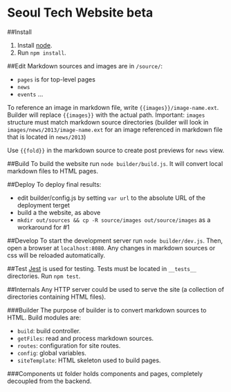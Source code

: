 Seoul Tech Website beta
========================
##Install
1. Install [node](http://nodejs.org/).
2. Run `npm install`.

##Edit
Markdown sources and images are in `/source/`:
+ `pages` is for top-level pages
+ `news`
+ `events`
...

To reference an image in markdown file, write `{{images}}/image-name.ext`. Builder will replace `{{images}}` with the actual path. Important: `images` structure must match markdown source directories (builder will look in `images/news/2013/image-name.ext` for an image referenced in markdown file that is located in `news/2013`)

Use `{{fold}}` in the markdown source to create post previews for `news` view.

##Build
To build the website run `node builder/build.js`.
It will convert local markdown files to HTML pages.

##Deploy
To deploy final results:
  - edit builder/config.js by setting ```var url``` to the absolute URL of the deployment terget
  - build a the website, as above
  - ```mkdir out/sources && cp -R source/images out/source/images``` as a workaround for #1

##Develop
To start the development server run `node builder/dev.js`.
Then, open a browser at `localhost:8080`. Any changes in markdown sources or css will be reloaded automatically.

##Test
[Jest](http://facebook.github.io/jest/) is used for testing. Tests must be located in `__tests__` directories. Run `npm test`.

##Internals
Any HTTP server could be used to serve the site (a collection of directories containing HTML files).

###Builder
The purpose of builder is to convert markdown sources to HTML. Build modules are:
+ `build`: build controller.
+ `getFiles`: read and process markdown sources.
+ `routes`: configuration for site routes.
+ `config`: global variables.
+ `siteTemplate`: HTML skeleton used to build pages.

###Components
`UI` folder holds components and pages, completely decoupled from the backend.

